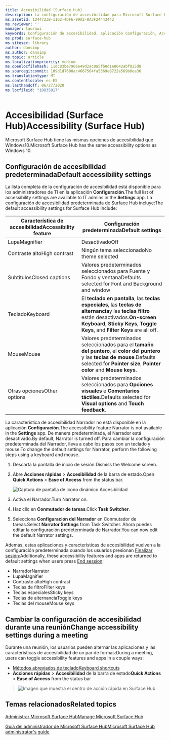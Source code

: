 ```yaml
---
title: Accesibilidad (Surface Hub)
description: La configuración de accesibilidad para Microsoft Surface Hub se puede cambiar mediante la aplicación Configuración. La encontrarás en Accesibilidad. Surface Hub tiene las mismas opciones de accesibilidad que Windows10.
ms.assetid: 1D44723B-1162-4DF6-99A2-8A3F24443442
ms.reviewer: ''
manager: laurawi
keywords: Configuración de accesibilidad, aplicación Configuración, Accesibilidad
ms.prod: surface-hub
ms.sitesec: library
author: dansimp
ms.author: dansimp
ms.topic: article
ms.localizationpriority: medium
ms.openlocfilehash: 11dc83be7966e49d2ac8a5fb0d1e0642abf025d8
ms.sourcegitcommit: 109d1d7608ac4667564fa5369e8722e569b8ea36
ms.translationtype: MT
ms.contentlocale: es-ES
ms.lasthandoff: 06/27/2020
ms.locfileid: "10835817"
---
```

# <span data-ttu-id="5d2cc-106">Accesibilidad (Surface Hub)</span><span class="sxs-lookup"><span data-stu-id="5d2cc-106">Accessibility (Surface Hub)</span></span>

<span data-ttu-id="5d2cc-107">Microsoft Surface Hub tiene las mismas opciones de accesibilidad que Windows10.</span><span class="sxs-lookup"><span data-stu-id="5d2cc-107">Microsoft Surface Hub has the same accessibility options as Windows 10.</span></span>


## <span data-ttu-id="5d2cc-108">Configuración de accesibilidad predeterminada</span><span class="sxs-lookup"><span data-stu-id="5d2cc-108">Default accessibility settings</span></span>

<span data-ttu-id="5d2cc-109">La lista completa de la configuración de accesibilidad está disponible para los administradores de TI en la aplicación **Configuración**.</span><span class="sxs-lookup"><span data-stu-id="5d2cc-109">The full list of accessibility settings are available to IT admins in the **Settings** app.</span></span> <span data-ttu-id="5d2cc-110">La configuración de accesibilidad predeterminada de Surface Hub incluye:</span><span class="sxs-lookup"><span data-stu-id="5d2cc-110">The default accessibility settings for Surface Hub include:</span></span>

| <span data-ttu-id="5d2cc-111">Característica de accesibilidad</span><span class="sxs-lookup"><span data-stu-id="5d2cc-111">Accessibility feature</span></span> | <span data-ttu-id="5d2cc-112">Configuración predeterminada</span><span class="sxs-lookup"><span data-stu-id="5d2cc-112">Default settings</span></span>  |
| --------------------- | ----------------- |
| <span data-ttu-id="5d2cc-113">Lupa</span><span class="sxs-lookup"><span data-stu-id="5d2cc-113">Magnifier</span></span>             | <span data-ttu-id="5d2cc-114">Desactivado</span><span class="sxs-lookup"><span data-stu-id="5d2cc-114">Off</span></span>               |
| <span data-ttu-id="5d2cc-115">Contraste alto</span><span class="sxs-lookup"><span data-stu-id="5d2cc-115">High contrast</span></span>         | <span data-ttu-id="5d2cc-116">Ningún tema seleccionado</span><span class="sxs-lookup"><span data-stu-id="5d2cc-116">No theme selected</span></span> |
| <span data-ttu-id="5d2cc-117">Subtítulos</span><span class="sxs-lookup"><span data-stu-id="5d2cc-117">Closed captions</span></span>       | <span data-ttu-id="5d2cc-118">Valores predeterminados seleccionados para Fuente y Fondo y ventana</span><span class="sxs-lookup"><span data-stu-id="5d2cc-118">Defaults selected for Font and Background and window</span></span> |
| <span data-ttu-id="5d2cc-119">Teclado</span><span class="sxs-lookup"><span data-stu-id="5d2cc-119">Keyboard</span></span>              | <span data-ttu-id="5d2cc-120">              El **teclado en pantalla**, las **teclas especiales**, las **teclas de alternancia**y las **teclas filtro** están desactivados.</span><span class="sxs-lookup"><span data-stu-id="5d2cc-120">**On-screen Keyboard**, **Sticky Keys**, **Toggle Keys**, and **Filter Keys** are all off.</span></span> |
| <span data-ttu-id="5d2cc-121">Mouse</span><span class="sxs-lookup"><span data-stu-id="5d2cc-121">Mouse</span></span>                 | <span data-ttu-id="5d2cc-122">Valores predeterminados seleccionados para el **tamaño del puntero**, el **color del puntero** y las **teclas de mouse**.</span><span class="sxs-lookup"><span data-stu-id="5d2cc-122">Defaults selected for **Pointer size**, **Pointer color** and **Mouse keys**.</span></span> |
| <span data-ttu-id="5d2cc-123">Otras opciones</span><span class="sxs-lookup"><span data-stu-id="5d2cc-123">Other options</span></span>         | <span data-ttu-id="5d2cc-124">Valores predeterminados seleccionados para **Opciones visuales** e **Comentarios táctiles**.</span><span class="sxs-lookup"><span data-stu-id="5d2cc-124">Defaults selected for **Visual options** and **Touch feedback**.</span></span> |

<span data-ttu-id="5d2cc-125">La característica de accesibilidad Narrador no está disponible en la aplicación **Configuración**.</span><span class="sxs-lookup"><span data-stu-id="5d2cc-125">The accessibility feature Narrator is not available in the **Settings** app.</span></span> <span data-ttu-id="5d2cc-126">De manera predeterminada, el Narrador está desactivado.</span><span class="sxs-lookup"><span data-stu-id="5d2cc-126">By default, Narrator is turned off.</span></span> <span data-ttu-id="5d2cc-127">Para cambiar la configuración predeterminada del Narrador, lleva a cabo los pasos con un teclado y mouse.</span><span class="sxs-lookup"><span data-stu-id="5d2cc-127">To change the default settings for Narrator, perform the following steps using a keyboard and mouse.</span></span>

1. <span data-ttu-id="5d2cc-128">Descarta la pantalla de inicio de sesión.</span><span class="sxs-lookup"><span data-stu-id="5d2cc-128">Dismiss the Welcome screen.</span></span>
2. <span data-ttu-id="5d2cc-129">Abre **Acciones rápidas** > **Accesibilidad** de la barra de estado.</span><span class="sxs-lookup"><span data-stu-id="5d2cc-129">Open **Quick Actions** > **Ease of Access** from the status bar.</span></span>

    ![Captura de pantalla de icono dinámico Accesibilidad](images/ease-of-access.png)
    
3. <span data-ttu-id="5d2cc-131">Activa el Narrador.</span><span class="sxs-lookup"><span data-stu-id="5d2cc-131">Turn Narrator on.</span></span>
4. <span data-ttu-id="5d2cc-132">Haz clic en **Conmutador de tareas**.</span><span class="sxs-lookup"><span data-stu-id="5d2cc-132">Click **Task Switcher**.</span></span>
5. <span data-ttu-id="5d2cc-133">Selecciona **Configuración del Narrador** en Conmutador de tareas.</span><span class="sxs-lookup"><span data-stu-id="5d2cc-133">Select **Narrator Settings** from Task Switcher.</span></span> <span data-ttu-id="5d2cc-134">Ahora puedes editar la configuración predeterminada de Narrador.</span><span class="sxs-lookup"><span data-stu-id="5d2cc-134">You can now edit the default Narrator settings.</span></span>

<span data-ttu-id="5d2cc-135">Además, estas aplicaciones y características de accesibilidad vuelven a la configuración predeterminada cuando los usuarios presionan [Finalizar sesión](finishing-your-surface-hub-meeting.md):</span><span class="sxs-lookup"><span data-stu-id="5d2cc-135">Additionally, these accessibility features and apps are returned to default settings when users press [End session](finishing-your-surface-hub-meeting.md):</span></span>
- <span data-ttu-id="5d2cc-136">Narrador</span><span class="sxs-lookup"><span data-stu-id="5d2cc-136">Narrator</span></span>
- <span data-ttu-id="5d2cc-137">Lupa</span><span class="sxs-lookup"><span data-stu-id="5d2cc-137">Magnifier</span></span>
- <span data-ttu-id="5d2cc-138">Contraste alto</span><span class="sxs-lookup"><span data-stu-id="5d2cc-138">High contrast</span></span>
- <span data-ttu-id="5d2cc-139">Teclas de filtro</span><span class="sxs-lookup"><span data-stu-id="5d2cc-139">Filter keys</span></span>
- <span data-ttu-id="5d2cc-140">Teclas especiales</span><span class="sxs-lookup"><span data-stu-id="5d2cc-140">Sticky keys</span></span>
- <span data-ttu-id="5d2cc-141">Teclas de alternancia</span><span class="sxs-lookup"><span data-stu-id="5d2cc-141">Toggle keys</span></span>
- <span data-ttu-id="5d2cc-142">Teclas del mouse</span><span class="sxs-lookup"><span data-stu-id="5d2cc-142">Mouse keys</span></span>


## <span data-ttu-id="5d2cc-143">Cambiar la configuración de accesibilidad durante una reunión</span><span class="sxs-lookup"><span data-stu-id="5d2cc-143">Change accessibility settings during a meeting</span></span>

<span data-ttu-id="5d2cc-144">Durante una reunión, los usuarios pueden alternar las aplicaciones y las características de accesibilidad de un par de formas:</span><span class="sxs-lookup"><span data-stu-id="5d2cc-144">During a meeting, users can toggle accessibility features and apps in a couple ways:</span></span>
- [<span data-ttu-id="5d2cc-145">Métodos abreviados de teclado</span><span class="sxs-lookup"><span data-stu-id="5d2cc-145">Keyboard shortcuts</span></span>](https://support.microsoft.com/help/13813/windows-10-microsoft-surface-hub-keyboard-shortcuts)
- <span data-ttu-id="5d2cc-146">**Acciones rápidas** > **Accesibilidad** de la barra de estado</span><span class="sxs-lookup"><span data-stu-id="5d2cc-146">**Quick Actions** > **Ease of Access** from the status bar</span></span>

> ![Imagen que muestra el centro de acción rápida en Surface Hub](images/sh-quick-action.png)


## <span data-ttu-id="5d2cc-148">Temas relacionados</span><span class="sxs-lookup"><span data-stu-id="5d2cc-148">Related topics</span></span>

[<span data-ttu-id="5d2cc-149">Administrar Microsoft Surface Hub</span><span class="sxs-lookup"><span data-stu-id="5d2cc-149">Manage Microsoft Surface Hub</span></span>](manage-surface-hub.md)

[<span data-ttu-id="5d2cc-150">Guía del administrador de Microsoft Surface Hub</span><span class="sxs-lookup"><span data-stu-id="5d2cc-150">Microsoft Surface Hub administrator's guide</span></span>](surface-hub-administrators-guide.md)
